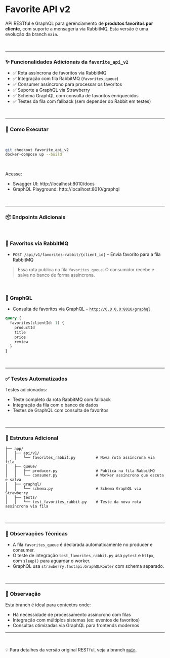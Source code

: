 # Favorite API v2

API RESTful e GraphQL para gerenciamento de **produtos favoritos por cliente**, com suporte a mensageria via RabbitMQ. Esta versão é uma evolução da branch `main`.

<br>

---



### ✨ Funcionalidades Adicionais da `favorite_api_v2`

- ✅ Rota assíncrona de favoritos via RabbitMQ
- ✅ Integração com fila RabbitMQ (`favorites_queue`)
- ✅ Consumer assíncrono para processar os favoritos
- ✅ Suporte a GraphQL via Strawberry
- ✅ Schema GraphQL com consulta de favoritos enriquecidos
- ✅ Testes da fila com fallback (sem depender do Rabbit em testes)

<br>

---



### 🚀 Como Executar

<br>

```bash
git checkout favorite_api_v2
docker-compose up --build
```

<br>


Acesse:

- Swagger UI: http://localhost:8010/docs
- GraphQL Playground: http://localhost:8010/graphql

<br>

---



### 📦 Endpoints Adicionais

<br>

### 📨 Favoritos via RabbitMQ

- `POST /api/v1/favorites-rabbit/{client_id}` – Envia favorito para a fila RabbitMQ

> Essa rota publica na fila `favorites_queue`. O consumidor recebe e salva no banco de forma assíncrona.

<br>

### 🔮 GraphQL

- Consulta de favoritos via GraphQL – [`http://0.0.0.0:8010/graphql`](http://0.0.0.0:8010/graphql)

```graphql
query {
  favorites(clientId: 1) {
    productId
    title
    price
    review
  }
}
```

<br>

---



### ✅ Testes Automatizados


Testes adicionados:

- Teste completo da rota RabbitMQ com fallback
- Integração da fila com o banco de dados
- Testes de GraphQL com consulta de favoritos

<br>

---



### 🧩 Estrutura Adicional

```
├── app/
│   ├── api/v1/
│   │   └── favorites_rabbit.py         # Nova rota assíncrona via fila
│   ├── queue/
│   │   ├── producer.py                 # Publica na fila RabbitMQ
│   │   └── consumer.py                 # Worker assíncrono que escuta e salva
│   ├── graphql/
│   │   └── schema.py                   # Schema GraphQL via Strawberry
│   ├── tests/
│   │   └── test_favorites_rabbit.py    # Teste da nova rota assíncrona via fila
```

<br>

---



### 🧠 Observações Técnicas

- A fila `favorites_queue` é declarada automaticamente no producer e consumer.
- O teste de integração `test_favorites_rabbit.py` usa `pytest` e `httpx`, com `sleep()` para aguardar o worker.
- GraphQL usa `strawberry.fastapi.GraphQLRouter` com schema separado.

<br>

---



### 📌 Observação

Esta branch é ideal para contextos onde:

- Há necessidade de processamento assíncrono com filas
- Integração com múltiplos sistemas (ex: eventos de favoritos)
- Consultas otimizadas via GraphQL para frontends modernos

---

<br>

💡 Para detalhes da versão original RESTful, veja a branch [`main`](https://github.com/neliorossine/Favorite-Api/tree/main).
